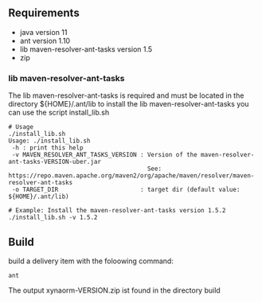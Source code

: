 ## Requirements
* java version 11
* ant version 1.10
* lib maven-resolver-ant-tasks version 1.5
* zip


### lib maven-resolver-ant-tasks

The lib maven-resolver-ant-tasks is required and must be located in the directory ${HOME}/.ant/lib
to install the lib maven-resolver-ant-tasks you can use the script install_lib.sh

```
# Usage
./install_lib.sh
Usage: ./install_lib.sh
 -h : print this help
 -v MAVEN_RESOLVER_ANT_TASKS_VERSION : Version of the maven-resolver-ant-tasks-VERSION-uber.jar
                                       See: https://repo.maven.apache.org/maven2/org/apache/maven/resolver/maven-resolver-ant-tasks
 -o TARGET_DIR                       : target dir (default value: ${HOME}/.ant/lib)

# Example: Install the maven-resolver-ant-tasks version 1.5.2
./install_lib.sh -v 1.5.2
```

## Build

build a delivery item with the foloowing command:

```
ant
```

The output xynaorm-VERSION.zip ist found in the directory build
